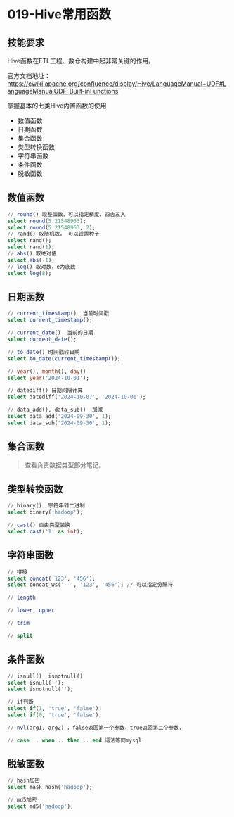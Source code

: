 # 019-Hive常用函数

## 技能要求

Hive函数在ETL工程、数仓构建中起非常关键的作用。

官方文档地址：https://cwiki.apache.org/confluence/display/Hive/LanguageManual+UDF#LanguageManualUDF-Built-inFunctions

掌握基本的七类Hive内置函数的使用

- 数值函数
- 日期函数
- 集合函数
- 类型转换函数
- 字符串函数
- 条件函数
- 脱敏函数



## 数值函数

```sql
// round() 取整函数，可以指定精度，四舍五入
select round(5.21548963);
select round(5.21548963, 2);
// rand() 取随机数， 可以设置种子
select rand();
select rand(1);
// abs() 取绝对值
select abs(-1);
// log() 取对数，e为底数 
select log(8);
```



## 日期函数

```sql
// current_timestamp()  当前时间戳
select current_timestamp();

// current_date()  当前的日期
select current_date();

// to_date() 时间戳转日期
select to_date(current_timestamp());

// year(), month(), day()
select year('2024-10-01');

// datediff() 日期间隔计算
select datediff('2024-10-07', '2024-10-01');

// data_add(), data_sub()  加减
select data_add('2024-09-30', 1);
select data_sub('2024-09-30', 1);
```



## 集合函数

> 查看负责数据类型部分笔记。



## 类型转换函数

```sql
// binary()  字符串转二进制
select binary('hadoop');

// cast() 自由类型装换
select cast('1' as int);
```



## 字符串函数

```sql
// 拼接
select concat('123', '456');
select concat_ws('--', '123', '456'); // 可以指定分隔符

// length

// lower, upper

// trim

// split
```



## 条件函数

```sql
// isnull()  isnotnull()
select isnull('');
select isnotnull('');

// if判断
select if(1, 'true', 'false');
select if(0, 'true', 'false');

// nvl(arg1, arg2) ，false返回第一个参数，true返回第二个参数，

// case .. when .. then .. end 语法等同mysql
```



## 脱敏函数

```sql
// hash加密
select mask_hash('hadoop');

// md5加密
select md5('hadoop');
```

